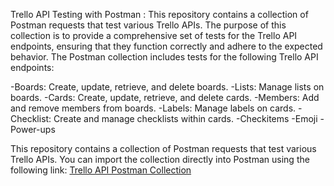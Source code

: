 Trello API Testing with Postman :
This repository contains a collection of Postman requests that test various Trello APIs.
The purpose of this collection is to provide a comprehensive set of tests for the Trello API endpoints, 
ensuring that they function correctly and adhere to the expected behavior.
The Postman collection includes tests for the following Trello API endpoints:

-Boards: Create, update, retrieve, and delete boards.
-Lists: Manage lists on boards.
-Cards: Create, update, retrieve, and delete cards.
-Members: Add and remove members from boards.
-Labels: Manage labels on cards.
-Checklist: Create and manage checklists within cards.
-Checkitems
-Emoji
-Power-ups

This repository contains a collection of Postman requests that test various Trello APIs.
You can import the collection directly into Postman using the following link:
[Trello API Postman Collection](https://www.postman.com/supply-administrator-79346310/workspace/trello-apis/collection/36897024-abb742ff-1fd7-494d-884a-7a07257adbef?action=share&creator=36897024)
